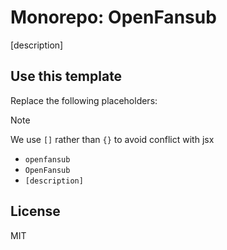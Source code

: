 # Monorepo: OpenFansub

[description]

## Use this template

Replace the following placeholders:

> [!NOTE]
> We use `[]` rather than `{}` to avoid conflict with jsx

- `openfansub`
- `OpenFansub`
- `[description]`

## License

MIT
